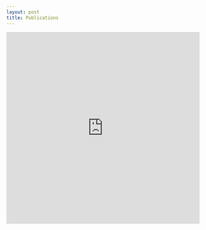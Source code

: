 ```yaml
---
layout: post
title: Publications
---
```



<!-- <script src="https://bibbase.org/show?bib=https%3A%2F%2Fapi.zotero.org%2Fusers%2F3636796%2Fcollections%2FNI6VDPMI%2Fitems%3Fkey%3DctxFP0mdGrv98wIzsoxlydCp%26format%3Dbibtex%26limit%3D100&jsonp=1"></script> -->

<div style="background-color: #f2f0ec;">
<iframe src="https://bibbase.org/show?bib=https%3A%2F%2Fapi.zotero.org%2Fusers%2F3636796%2Fcollections%2FNI6VDPMI%2Fitems%3Fkey%3DaWuFv8ds01gHItMT33LgW4Te%26format%3Dbibtex%26limit%3D100" width="100%" height="500" frameborder="0"></iframe>
</div>

